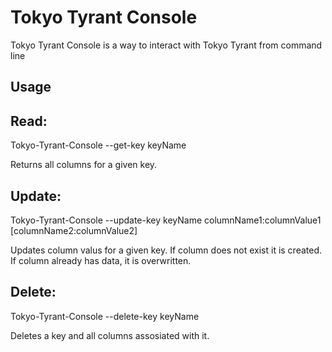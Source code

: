 Tokyo Tyrant Console 
=====================

Tokyo Tyrant Console is a way to interact with Tokyo Tyrant from command line


Usage
------

Read:
------

Tokyo-Tyrant-Console --get-key keyName

Returns all columns for a given key.

Update:
-------
Tokyo-Tyrant-Console --update-key keyName columnName1:columnValue1 [columnName2:columnValue2]

Updates column valus for a given key. If column does not exist it is created. If column already has data, it is overwritten.

Delete:
-------
Tokyo-Tyrant-Console --delete-key keyName

Deletes a key and all columns assosiated with it.

